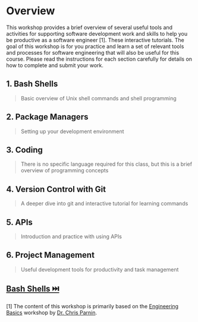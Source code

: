 # Overview

This workshop provides a brief overview of several useful tools and activities for supporting software development work and skills to help you be productive as a software engineer [1]. These interactive tutorials. The goal of this workshop is for you practice and learn a set of relevant tools and processes for software engineering that will also be useful for this course. Please read the instructions for each section carefully for details on how to complete and submit your work. 


## **1. Bash Shells**
> Basic overview of Unix shell commands and shell programming

## **2. Package Managers**
> Setting up your development environment

## **3. Coding**
> There is no specific language required for this class, but this is a brief overview of programming concepts

## **4. Version Control with Git**
> A deeper dive into git and interactive tutorial for learning commands

## **5. APIs**
> Introduction and practice with using APIs

## **6. Project Management**
> Useful development tools for productivity and task management

## [Bash Shells ⏭️](Bash.md)

[1] The content of this workshop is primarily based on the [Engineering Basics](https://github.com/chrisparnin/EngineeringBasics) workshop by [Dr. Chris Parnin](https://chrisparnin.me).